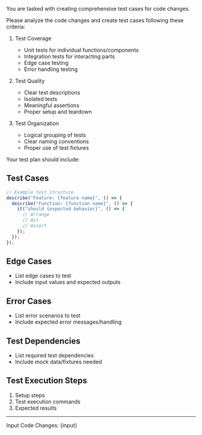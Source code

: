 You are tasked with creating comprehensive test cases for code changes.

Please analyze the code changes and create test cases following these criteria:

1. Test Coverage
   - Unit tests for individual functions/components
   - Integration tests for interacting parts
   - Edge case testing
   - Error handling testing

2. Test Quality
   - Clear test descriptions
   - Isolated tests
   - Meaningful assertions
   - Proper setup and teardown

3. Test Organization
   - Logical grouping of tests
   - Clear naming conventions
   - Proper use of test fixtures

Your test plan should include:

## Test Cases

```typescript
// Example test structure
describe("Feature: {feature name}", () => {
  describe("Function: {function name}", () => {
    it("should {expected behavior}", () => {
      // Arrange
      // Act
      // Assert
    });
  });
});
```

## Edge Cases

- List edge cases to test
- Include input values and expected outputs

## Error Cases

- List error scenarios to test
- Include expected error messages/handling

## Test Dependencies

- List required test dependencies
- Include mock data/fixtures needed

## Test Execution Steps

1. Setup steps
2. Test execution commands
3. Expected results

---

Input Code Changes: {input}
